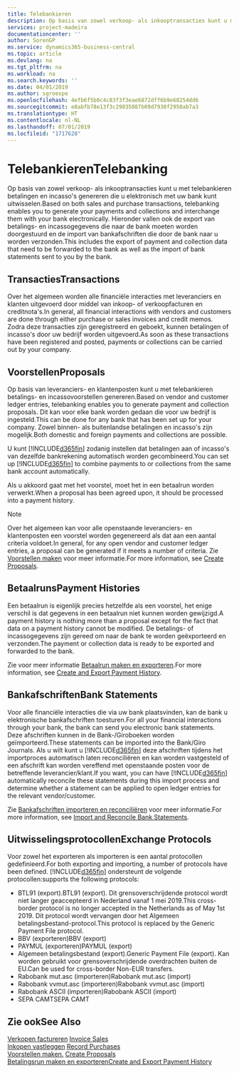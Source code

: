 ```yaml
---
title: Telebankieren
description: Op basis van zowel verkoop- als inkooptransacties kunt u met telebankieren betalingen en incasso's genereren die u elektronisch met uw bank kunt uitwisselen.
services: project-madeira
documentationcenter: ''
author: SorenGP
ms.service: dynamics365-business-central
ms.topic: article
ms.devlang: na
ms.tgt_pltfrm: na
ms.workload: na
ms.search.keywords: ''
ms.date: 04/01/2019
ms.author: sgroespe
ms.openlocfilehash: 4efb6f5b0c4c83f3f3eae6872dff6b9e68254dd6
ms.sourcegitcommit: e8abfb78e13f3c29035087b09d7930f2950ab7a3
ms.translationtype: HT
ms.contentlocale: nl-NL
ms.lasthandoff: 07/01/2019
ms.locfileid: "1717628"
---
```

# <a name="telebanking"></a><span data-ttu-id="702dd-103">Telebankieren</span><span class="sxs-lookup"><span data-stu-id="702dd-103">Telebanking</span></span>
<span data-ttu-id="702dd-104">Op basis van zowel verkoop- als inkooptransacties kunt u met telebankieren betalingen en incasso's genereren die u elektronisch met uw bank kunt uitwisselen.</span><span class="sxs-lookup"><span data-stu-id="702dd-104">Based on both sales and purchase transactions, telebanking enables you to generate your payments and collections and interchange them with your bank electronically.</span></span> <span data-ttu-id="702dd-105">Hieronder vallen ook de export van betalings- en incassogegevens die naar de bank moeten worden doorgestuurd en de import van bankafschriften die door de bank naar u worden verzonden.</span><span class="sxs-lookup"><span data-stu-id="702dd-105">This includes the export of payment and collection data that need to be forwarded to the bank as well as the import of bank statements sent to you by the bank.</span></span>  

## <a name="transactions"></a><span data-ttu-id="702dd-106">Transacties</span><span class="sxs-lookup"><span data-stu-id="702dd-106">Transactions</span></span>  
<span data-ttu-id="702dd-107">Over het algemeen worden alle financiële interacties met leveranciers en klanten uitgevoerd door middel van inkoop- of verkoopfacturen en creditnota's.</span><span class="sxs-lookup"><span data-stu-id="702dd-107">In general, all financial interactions with vendors and customers are done through either purchase or sales invoices and credit memos.</span></span> <span data-ttu-id="702dd-108">Zodra deze transacties zijn geregistreerd en geboekt, kunnen betalingen of incasso's door uw bedrijf worden uitgevoerd.</span><span class="sxs-lookup"><span data-stu-id="702dd-108">As soon as these transactions have been registered and posted, payments or collections can be carried out by your company.</span></span>  

## <a name="proposals"></a><span data-ttu-id="702dd-109">Voorstellen</span><span class="sxs-lookup"><span data-stu-id="702dd-109">Proposals</span></span>  
<span data-ttu-id="702dd-110">Op basis van leveranciers- en klantenposten kunt u met telebankieren betalings- en incassovoorstellen genereren.</span><span class="sxs-lookup"><span data-stu-id="702dd-110">Based on vendor and customer ledger entries, telebanking enables you to generate payment and collection proposals.</span></span> <span data-ttu-id="702dd-111">Dit kan voor elke bank worden gedaan die voor uw bedrijf is ingesteld.</span><span class="sxs-lookup"><span data-stu-id="702dd-111">This can be done for any bank that has been set up for your company.</span></span> <span data-ttu-id="702dd-112">Zowel binnen- als buitenlandse betalingen en incasso's zijn mogelijk.</span><span class="sxs-lookup"><span data-stu-id="702dd-112">Both domestic and foreign payments and collections are possible.</span></span>  

<span data-ttu-id="702dd-113">U kunt [!INCLUDE[d365fin](../../includes/d365fin_md.md)] zodanig instellen dat betalingen aan of incasso's van dezelfde bankrekening automatisch worden gecombineerd.</span><span class="sxs-lookup"><span data-stu-id="702dd-113">You can set up [!INCLUDE[d365fin](../../includes/d365fin_md.md)] to combine payments to or collections from the same bank account automatically.</span></span>  

<span data-ttu-id="702dd-114">Als u akkoord gaat met het voorstel, moet het in een betaalrun worden verwerkt.</span><span class="sxs-lookup"><span data-stu-id="702dd-114">When a proposal has been agreed upon, it should be processed into a payment history.</span></span>  

> [!NOTE]  
>  <span data-ttu-id="702dd-115">Over het algemeen kan voor alle openstaande leveranciers- en klantenposten een voorstel worden gegenereerd als dat aan een aantal criteria voldoet.</span><span class="sxs-lookup"><span data-stu-id="702dd-115">In general, for any open vendor and customer ledger entries, a proposal can be generated if it meets a number of criteria.</span></span> <span data-ttu-id="702dd-116">Zie [Voorstellen maken](how-to-create-proposals.md) voor meer informatie.</span><span class="sxs-lookup"><span data-stu-id="702dd-116">For more information, see [Create Proposals](how-to-create-proposals.md).</span></span>  

## <a name="payment-histories"></a><span data-ttu-id="702dd-117">Betaalruns</span><span class="sxs-lookup"><span data-stu-id="702dd-117">Payment Histories</span></span>  
<span data-ttu-id="702dd-118">Een betaalrun is eigenlijk precies hetzelfde als een voorstel, het enige verschil is dat gegevens in een betaalrun niet kunnen worden gewijzigd.</span><span class="sxs-lookup"><span data-stu-id="702dd-118">A payment history is nothing more than a proposal except for the fact that data on a payment history cannot be modified.</span></span> <span data-ttu-id="702dd-119">De betalings- of incassogegevens zijn gereed om naar de bank te worden geëxporteerd en verzonden.</span><span class="sxs-lookup"><span data-stu-id="702dd-119">The payment or collection data is ready to be exported and forwarded to the bank.</span></span>  

 <span data-ttu-id="702dd-120">Zie voor meer informatie [Betaalrun maken en exporteren](how-to-create-and-export-payment-history.md).</span><span class="sxs-lookup"><span data-stu-id="702dd-120">For more information, see [Create and Export Payment History](how-to-create-and-export-payment-history.md).</span></span>  

## <a name="bank-statements"></a><span data-ttu-id="702dd-121">Bankafschriften</span><span class="sxs-lookup"><span data-stu-id="702dd-121">Bank Statements</span></span>  
 <span data-ttu-id="702dd-122">Voor alle financiële interacties die via uw bank plaatsvinden, kan de bank u elektronische bankafschriften toesturen.</span><span class="sxs-lookup"><span data-stu-id="702dd-122">For all your financial interactions through your bank, the bank can send you electronic bank statements.</span></span> <span data-ttu-id="702dd-123">Deze afschriften kunnen in de Bank-/Giroboeken worden geïmporteerd.</span><span class="sxs-lookup"><span data-stu-id="702dd-123">These statements can be imported into the Bank/Giro Journals.</span></span> <span data-ttu-id="702dd-124">Als u wilt kunt u [!INCLUDE[d365fin](../../includes/d365fin_md.md)] deze afschriften tijdens het importproces automatisch laten reconciliëren en kan worden vastgesteld of een afschrift kan worden vereffend met openstaande posten voor de betreffende leverancier/klant.</span><span class="sxs-lookup"><span data-stu-id="702dd-124">If you want, you can have [!INCLUDE[d365fin](../../includes/d365fin_md.md)] automatically reconcile these statements during this import process and determine whether a statement can be applied to open ledger entries for the relevant vendor/customer.</span></span>  

 <span data-ttu-id="702dd-125">Zie [Bankafschriften importeren en reconciliëren](how-to-import-and-reconcile-bank-statements.md) voor meer informatie.</span><span class="sxs-lookup"><span data-stu-id="702dd-125">For more information, see [Import and Reconcile Bank Statements](how-to-import-and-reconcile-bank-statements.md).</span></span>  

## <a name="exchange-protocols"></a><span data-ttu-id="702dd-126">Uitwisselingsprotocollen</span><span class="sxs-lookup"><span data-stu-id="702dd-126">Exchange Protocols</span></span>  
 <span data-ttu-id="702dd-127">Voor zowel het exporteren als importeren is een aantal protocollen gedefinieerd.</span><span class="sxs-lookup"><span data-stu-id="702dd-127">For both exporting and importing, a number of protocols have been defined.</span></span> [!INCLUDE[d365fin](../../includes/d365fin_md.md)] <span data-ttu-id="702dd-128">ondersteunt de volgende protocollen:</span><span class="sxs-lookup"><span data-stu-id="702dd-128">supports the following protocols:</span></span>  

- <span data-ttu-id="702dd-129">BTL91 (export).</span><span class="sxs-lookup"><span data-stu-id="702dd-129">BTL91 (export).</span></span> <span data-ttu-id="702dd-130">Dit grensoverschrijdende protocol wordt niet langer geaccepteerd in Nederland vanaf 1 mei 2019.</span><span class="sxs-lookup"><span data-stu-id="702dd-130">This cross-border protocol is no longer accepted in the Netherlands as of May 1st 2019.</span></span> <span data-ttu-id="702dd-131">Dit protocol wordt vervangen door het Algemeen betalingsbestand-protocol.</span><span class="sxs-lookup"><span data-stu-id="702dd-131">This protocol is replaced by the Generic Payment File protocol.</span></span>
- <span data-ttu-id="702dd-132">BBV (exporteren)</span><span class="sxs-lookup"><span data-stu-id="702dd-132">BBV (export)</span></span>  
- <span data-ttu-id="702dd-133">PAYMUL (exporteren)</span><span class="sxs-lookup"><span data-stu-id="702dd-133">PAYMUL (export)</span></span>  
- <span data-ttu-id="702dd-134">Algemeen betalingsbestand (export).</span><span class="sxs-lookup"><span data-stu-id="702dd-134">Generic Payment File (export).</span></span> <span data-ttu-id="702dd-135">Kan worden gebruikt voor grensoverschrijdende overdrachten buiten de EU.</span><span class="sxs-lookup"><span data-stu-id="702dd-135">Can be used for cross-border Non-EUR transfers.</span></span>
- <span data-ttu-id="702dd-136">Rabobank mut.asc (importeren)</span><span class="sxs-lookup"><span data-stu-id="702dd-136">Rabobank mut.asc (import)</span></span>  
- <span data-ttu-id="702dd-137">Rabobank vvmut.asc (importeren)</span><span class="sxs-lookup"><span data-stu-id="702dd-137">Rabobank vvmut.asc (import)</span></span>  
- <span data-ttu-id="702dd-138">Rabobank ASCII (importeren)</span><span class="sxs-lookup"><span data-stu-id="702dd-138">Rabobank ASCII (import)</span></span>  
- <span data-ttu-id="702dd-139">SEPA CAMT</span><span class="sxs-lookup"><span data-stu-id="702dd-139">SEPA CAMT</span></span>  

## <a name="see-also"></a><span data-ttu-id="702dd-140">Zie ook</span><span class="sxs-lookup"><span data-stu-id="702dd-140">See Also</span></span>  
 <span data-ttu-id="702dd-141">[Verkopen factureren](../../sales-how-invoice-sales.md) </span><span class="sxs-lookup"><span data-stu-id="702dd-141">[Invoice Sales](../../sales-how-invoice-sales.md) </span></span>  
 <span data-ttu-id="702dd-142">[Inkopen vastleggen](../../purchasing-how-record-purchases.md) </span><span class="sxs-lookup"><span data-stu-id="702dd-142">[Record Purchases](../../purchasing-how-record-purchases.md) </span></span>  
 <span data-ttu-id="702dd-143">[Voorstellen maken.](how-to-create-proposals.md) </span><span class="sxs-lookup"><span data-stu-id="702dd-143">[Create Proposals](how-to-create-proposals.md) </span></span>  
 [<span data-ttu-id="702dd-144">Betalingsrun maken en exporteren</span><span class="sxs-lookup"><span data-stu-id="702dd-144">Create and Export Payment History</span></span>](how-to-create-and-export-payment-history.md)
